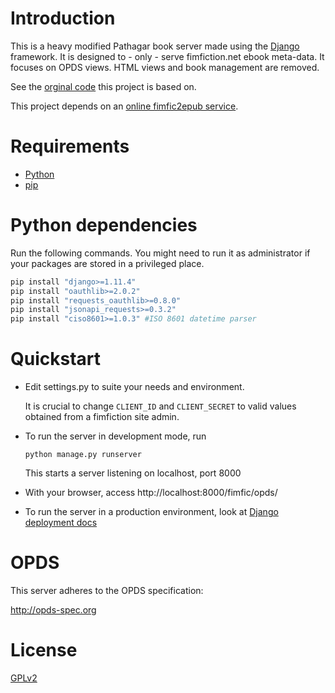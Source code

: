 Introduction
============

This is a heavy modified Pathagar book server made using the [Django](https://www.djangoproject.com/) framework. It is designed to - only - serve fimfiction.net ebook meta-data. It focuses on OPDS views. HTML views and book management are removed.

See the [orginal code](https://github.com/PathagarBooks/pathagar) this project is based on.

This project depends on an [online fimfic2epub service](https://github.com/daniel-j/fimfic2epub-server).

Requirements
============

* [Python](https://www.python.org/)
* [pip](https://pip.pypa.io/en/stable/installing/#installation)

Python dependencies
============

Run the following commands. You might need to run it as administrator if your packages are stored in a privileged place.

```bash
pip install "django>=1.11.4"
pip install "oauthlib>=2.0.2"
pip install "requests_oauthlib>=0.8.0"
pip install "jsonapi_requests>=0.3.2"
pip install "ciso8601>=1.0.3" #ISO 8601 datetime parser
```

Quickstart
==========

* Edit settings.py to suite your needs and environment.

    It is crucial to change `CLIENT_ID` and `CLIENT_SECRET` to valid values obtained from a fimfiction site admin.

* To run the server in development mode, run

    `python manage.py runserver`

  This starts a server listening on localhost, port 8000

* With your browser, access http://localhost:8000/fimfic/opds/

* To run the server in a production environment, look at [Django deployment docs](https://docs.djangoproject.com/en/1.11/howto/deployment/)

OPDS
====

This server adheres to the OPDS specification:

http://opds-spec.org

License
====

[GPLv2](https://www.gnu.org/licenses/old-licenses/gpl-2.0.en.html)

